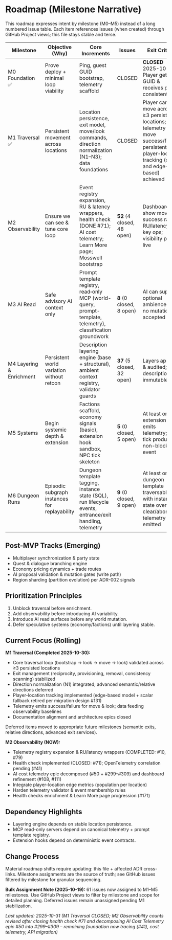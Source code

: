 # Roadmap (Milestone Narrative)

This roadmap expresses intent by milestone (M0–M5) instead of a long numbered issue table. Each item references issues (when created) through GitHub Project views; this file stays stable and terse.

| Milestone                | Objective (Why)                               | Core Increments                                                                                                                  | Issues                     | Exit Criteria                                                                                                                                           |
| ------------------------ | --------------------------------------------- | -------------------------------------------------------------------------------------------------------------------------------- | -------------------------- | ------------------------------------------------------------------------------------------------------------------------------------------------------- |
| M0 Foundation ✅         | Prove deploy + minimal loop viability         | Ping, guest GUID bootstrap, telemetry scaffold                                                                                   | CLOSED                     | **CLOSED** 2025-10-19: Player gets GUID & receives ping consistently                                                                                    |
| M1 Traversal ✅          | Persistent movement across locations          | Location persistence, exit model, move/look commands, direction normalization (N1–N3); data foundations                          | CLOSED                     | Player can move across ≥3 persisted locations; telemetry for move success/failure; persistent player-location tracking (scalar and edge-based) achieved |
| M2 Observability         | Ensure we can see & tune core loop            | Event registry expansion, RU & latency wrappers, health check (DONE #71); AI cost telemetry; Learn More page; Mosswell bootstrap | **52** (4 closed, 48 open) | Dashboards show move success rate & RU/latency for key ops; visibility page live                                                                        |
| M3 AI Read               | Safe advisory AI context only                 | Prompt template registry, read‑only MCP (world-query, prompt-template, telemetry), classification groundwork                     | **8** (0 closed, 8 open)   | AI can supply optional ambience lines; no mutations accepted                                                                                            |
| M4 Layering & Enrichment | Persistent world variation without retcon     | Description layering engine (base + structural), ambient context registry, validator guards                                      | **37** (5 closed, 32 open) | Layers applied & audited; base descriptions immutable                                                                                                   |
| M5 Systems               | Begin systemic depth & extension              | Factions scaffold, economy signals (basic), extension hook sandbox, NPC tick skeleton                                            | **5** (0 closed, 5 open)   | At least one extension hook emits telemetry; NPC tick produces non-blocking event                                                                       |
| M6 Dungeon Runs          | Episodic subgraph instances for replayability | Dungeon template tagging, instance state (SQL), run lifecycle events, entrance/exit handling, telemetry                          | **9** (0 closed, 9 open)   | At least one dungeon template traversable with instance state overlay; clear/abort telemetry emitted                                                    |

## Post-MVP Tracks (Emerging)

-   Multiplayer synchronization & party state
-   Quest & dialogue branching engine
-   Economy pricing dynamics + trade routes
-   AI proposal validation & mutation gates (write path)
-   Region sharding (partition evolution) per ADR-002 signals

## Prioritization Principles

1. Unblock traversal before enrichment.
2. Add observability before introducing AI variability.
3. Introduce AI read surfaces before any world mutation.
4. Defer speculative systems (economy/factions) until layering stable.

## Current Focus (Rolling)

**M1 Traversal (Completed 2025-10-30):**

-   Core traversal loop (bootstrap → look → move → look) validated across ≥3 persisted locations
-   Exit management (reciprocity, provisioning, removal, consistency scanning) stabilized
-   Direction normalization (N1) integrated; advanced semantic/relative directions deferred
-   Player-location tracking implemented (edge-based model + scalar fallback retired per migration design #131)
-   Telemetry emits success/failure for move & look; data feeding observability baselines
-   Documentation alignment and architecture epics closed

Deferred items moved to appropriate future milestones (semantic exits, relative directions, advanced exit services).

**M2 Observability (NOW):**

-   Telemetry registry expansion & RU/latency wrappers (COMPLETED: #10, #79)
-   Health check implemented (CLOSED: #71); OpenTelemetry correlation pending (#41)
-   AI cost telemetry epic decomposed (#50 + #299–#309) and dashboard refinement (#108, #111)
-   Integrate player-location edge metrics (population per location)
-   Harden telemetry validator & event membership rules
-   Health checks enrichment & Learn More page progression (#171)

## Dependency Highlights

-   Layering engine depends on stable location persistence.
-   MCP read-only servers depend on canonical telemetry + prompt template registry.
-   Extension hooks depend on deterministic event contracts.

## Change Process

Material roadmap shifts require updating: this file + affected ADR cross-links. Milestone assignments are the source of truth; see GitHub issues filtered by milestone for granular sequencing.

**Bulk Assignment Note (2025-10-19):** 61 issues now assigned to M1–M5 milestones. Use GitHub Project views to filter by milestone and scope for detailed planning. Deferred issues remain unassigned pending M1 stabilization.

_Last updated: 2025-10-31 (M1 Traversal CLOSED; M2 Observability counts revised after closing health check #71 and decomposing AI Cost Telemetry epic #50 into #299–#309 – remaining foundation now tracing (#41), cost telemetry, API migration)_

